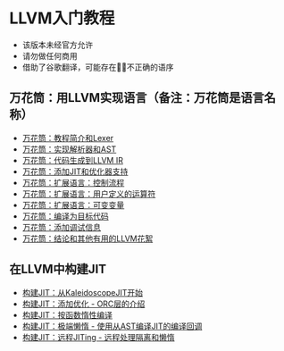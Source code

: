 # LLVM入门教程
* 该版本未经官方允许
* 请勿做任何商用
* 借助了谷歌翻译，可能存在不正确的语序

## 万花筒：用LLVM实现语言（备注：万花筒是语言名称）

* [万花筒：教程简介和Lexer](./Chapter1/README.md)
* [万花筒：实现解析器和AST](./Chapter2/README.md)
* [万花筒：代码生成到LLVM IR](./Chapter3/README.md)
* [万花筒：添加JIT和优化器支持](./Chapter4/README.md)
* [万花筒：扩展语言：控制流程](./Chapter5/README.md)
* [万花筒：扩展语言：用户定义的运算符](./Chapter6/README.md)
* [万花筒：扩展语言：可变变量](./Chapter7/README.md)
* [万花筒：编译为目标代码](./Chapter8/README.md)
* [万花筒：添加调试信息](./Chapter9/README.md)
* [万花筒：结论和其他有用的LLVM花絮](./Chapter10/README.md)

## 在LLVM中构建JIT
* [构建JIT：从KaleidoscopeJIT开始](./BuildingAJIT/Chapter1/README.md)
* [构建JIT：添加优化 - ORC层的介绍](./BuildingAJIT/Chapter2/README.md)
* [构建JIT：按函数惰性编译](./BuildingAJIT/Chapter3/README.md)
* [构建JIT：极端懒惰 - 使用从AST编译JIT的编译回调](./BuildingAJIT/Chapter4/README.md)
* [构建JIT：远程JITing - 远程处理隔离和懒惰](./BuildingAJIT/Chapter5/README.md)